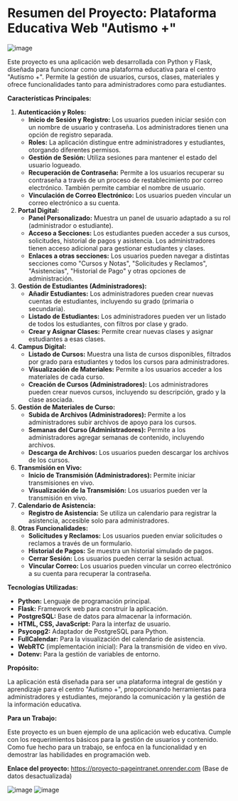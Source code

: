 # Resumen del Proyecto: Plataforma Educativa Web "Autismo +"


![image](https://github.com/user-attachments/assets/52b25c20-0826-4d49-b5ee-1291c3f8b584)


Este proyecto es una aplicación web desarrollada con Python y Flask, diseñada para funcionar como una plataforma educativa para el centro "Autismo +". Permite la gestión de usuarios, cursos, clases, materiales y ofrece funcionalidades tanto para administradores como para estudiantes.

**Características Principales:**

1.  **Autenticación y Roles:**
    *   **Inicio de Sesión y Registro:** Los usuarios pueden iniciar sesión con un nombre de usuario y contraseña. Los administradores tienen una opción de registro separada.
    *   **Roles:** La aplicación distingue entre administradores y estudiantes, otorgando diferentes permisos.
    *   **Gestión de Sesión:** Utiliza sesiones para mantener el estado del usuario logueado.
    *   **Recuperación de Contraseña:** Permite a los usuarios recuperar su contraseña a través de un proceso de restablecimiento por correo electrónico. También permite cambiar el nombre de usuario.
    *    **Vinculación de Correo Electrónico:** Los usuarios pueden vincular un correo electrónico a su cuenta.
2.  **Portal Digital:**
    *   **Panel Personalizado:** Muestra un panel de usuario adaptado a su rol (administrador o estudiante).
    *   **Acceso a Secciones:** Los estudiantes pueden acceder a sus cursos, solicitudes, historial de pagos y asistencia. Los administradores tienen acceso adicional para gestionar estudiantes y clases.
    *   **Enlaces a otras secciones:** Los usuarios pueden navegar a distintas secciones como "Cursos y Notas", "Solicitudes y Reclamos", "Asistencias", "Historial de Pago" y otras opciones de administración.
3.  **Gestión de Estudiantes (Administradores):**
    *   **Añadir Estudiantes:** Los administradores pueden crear nuevas cuentas de estudiantes, incluyendo su grado (primaria o secundaria).
    *   **Listado de Estudiantes:** Los administradores pueden ver un listado de todos los estudiantes, con filtros por clase y grado.
    *   **Crear y Asignar Clases:** Permite crear nuevas clases y asignar estudiantes a esas clases.
4.  **Campus Digital:**
    *   **Listado de Cursos:** Muestra una lista de cursos disponibles, filtrados por grado para estudiantes y todos los cursos para administradores.
    *   **Visualización de Materiales:** Permite a los usuarios acceder a los materiales de cada curso.
    *   **Creación de Cursos (Administradores):** Los administradores pueden crear nuevos cursos, incluyendo su descripción, grado y la clase asociada.
5.  **Gestión de Materiales de Curso:**
    *   **Subida de Archivos (Administradores):** Permite a los administradores subir archivos de apoyo para los cursos.
    *   **Semanas del Curso (Administradores):** Permite a los administradores agregar semanas de contenido, incluyendo archivos.
    *   **Descarga de Archivos:** Los usuarios pueden descargar los archivos de los cursos.
6.  **Transmisión en Vivo:**
    *   **Inicio de Transmisión (Administradores):** Permite iniciar transmisiones en vivo.
    *   **Visualización de la Transmisión:** Los usuarios pueden ver la transmisión en vivo.
7.  **Calendario de Asistencia:**
    *   **Registro de Asistencia:** Se utiliza un calendario para registrar la asistencia, accesible solo para administradores.
8.  **Otras Funcionalidades:**
    *   **Solicitudes y Reclamos:** Los usuarios pueden enviar solicitudes o reclamos a través de un formulario.
    *   **Historial de Pagos:** Se muestra un historial simulado de pagos.
    *   **Cerrar Sesión:** Los usuarios pueden cerrar la sesión actual.
    *   **Vincular Correo:** Los usuarios pueden vincular un correo electrónico a su cuenta para recuperar la contraseña.

**Tecnologías Utilizadas:**

*   **Python:** Lenguaje de programación principal.
*   **Flask:** Framework web para construir la aplicación.
*   **PostgreSQL:** Base de datos para almacenar la información.
*   **HTML, CSS, JavaScript:** Para la interfaz de usuario.
*   **Psycopg2:** Adaptador de PostgreSQL para Python.
*   **FullCalendar:** Para la visualización del calendario de asistencia.
*   **WebRTC** (implementación inicial): Para la transmisión de video en vivo.
*   **Dotenv:** Para la gestión de variables de entorno.

**Propósito:**

La aplicación está diseñada para ser una plataforma integral de gestión y aprendizaje para el centro "Autismo +", proporcionando herramientas para administradores y estudiantes, mejorando la comunicación y la gestión de la información educativa.

**Para un Trabajo:**

Este proyecto es un buen ejemplo de una aplicación web educativa. Cumple con los requerimientos básicos para la gestión de usuarios y contenido. Como fue hecho para un trabajo, se enfoca en la funcionalidad y en demostrar las habilidades en programación web.

**Enlace del proyecto:** https://proyecto-pageintranet.onrender.com (Base de datos desactualizada)

![image](https://github.com/user-attachments/assets/a65f1aca-0eb8-4d35-80f2-861aee1f245c)      ![image](https://github.com/user-attachments/assets/d1566707-8162-4d9c-a8bd-d81a303951c4)

